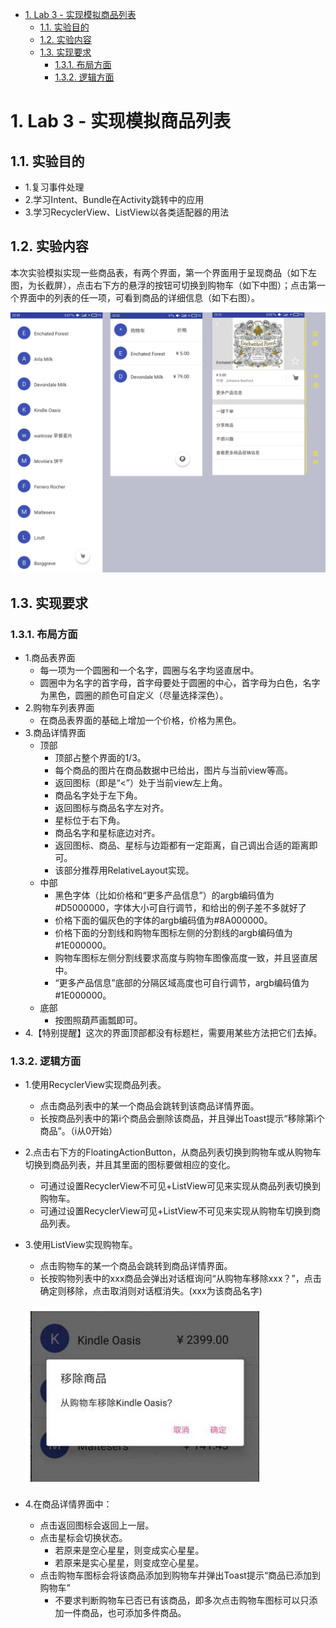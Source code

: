 <!-- TOC -->

- [1. Lab 3 - 实现模拟商品列表](#1-lab-3---实现模拟商品列表)
    - [1.1. 实验目的](#11-实验目的)
    - [1.2. 实验内容](#12-实验内容)
    - [1.3. 实现要求](#13-实现要求)
        - [1.3.1. 布局方面](#131-布局方面)
        - [1.3.2. 逻辑方面](#132-逻辑方面)

<!-- /TOC -->

# 1. Lab 3 - 实现模拟商品列表

## 1.1. 实验目的

- 1.复习事件处理
- 2.学习Intent、Bundle在Activity跳转中的应用
- 3.学习RecyclerView、ListView以各类适配器的用法

## 1.2. 实验内容

本次实验模拟实现一些商品表，有两个界面，第一个界面用于呈现商品（如下左图，为长截屏），点击右下方的悬浮的按钮可切换到购物车（如下中图）；点击第一个界面中的列表的任一项，可看到商品的详细信息（如下右图）。

![](./images/1.png)

## 1.3. 实现要求

### 1.3.1. 布局方面

- 1.商品表界面
    - 每一项为一个圆圈和一个名字，圆圈与名字均竖直居中。
    - 圆圈中为名字的首字母，首字母要处于圆圈的中心，首字母为白色，名字为黑色，圆圈的颜色可自定义（尽量选择深色）。
- 2.购物车列表界面
    - 在商品表界面的基础上增加一个价格，价格为黑色。
- 3.商品详情界面
    - 顶部
        - 顶部占整个界面的1/3。
        - 每个商品的图片在商品数据中已给出，图片与当前view等高。
        - 返回图标（即是“<”）处于当前view左上角。
        - 商品名字处于左下角。
        - 返回图标与商品名字左对齐。
        - 星标位于右下角。
        - 商品名字和星标底边对齐。
        - 返回图标、商品、星标与边距都有一定距离，自己调出合适的距离即可。
        - 该部分推荐用RelativeLayout实现。
    - 中部
        - 黑色字体（比如价格和“更多产品信息”）的argb编码值为#D5000000，字体大小可自行调节，和给出的例子差不多就好了
        - 价格下面的偏灰色的字体的argb编码值为#8A000000。
        - 价格下面的分割线和购物车图标左侧的分割线的argb编码值为#1E000000。
        - 购物车图标左侧分割线要求高度与购物车图像高度一致，并且竖直居中。
        - “更多产品信息”底部的分隔区域高度也可自行调节，argb编码值为#1E000000。
    - 底部
        - 按图照葫芦画瓢即可。
- 4.【特别提醒】这次的界面顶部都没有标题栏，需要用某些方法把它们去掉。

### 1.3.2. 逻辑方面

- 1.使用RecyclerView实现商品列表。
    - 点击商品列表中的某一个商品会跳转到该商品详情界面。
    - 长按商品列表中的第i个商品会删除该商品，并且弹出Toast提示“移除第i个商品”。（i从0开始）
- 2.点击右下方的FloatingActionButton，从商品列表切换到购物车或从购物车切换到商品列表，并且其里面的图标要做相应的变化。
    - 可通过设置RecyclerView不可见+ListView可见来实现从商品列表切换到购物车。
    - 可通过设置RecyclerView可见+ListView不可见来实现从购物车切换到商品列表。
- 3.使用ListView实现购物车。
    - 点击购物车的某一个商品会跳转到商品详情界面。
    - 长按购物列表中的xxx商品会弹出对话框询问“从购物车移除xxx？”，点击确定则移除，点击取消则对话框消失。(xxx为该商品名字)

    ![](./images/2.jpg)

- 4.在商品详情界面中：
    - 点击返回图标会返回上一层。
    - 点击星标会切换状态。
        - 若原来是空心星星，则变成实心星星。
        - 若原来是实心星星，则变成空心星星。
    - 点击购物车图标会将该商品添加到购物车并弹出Toast提示“商品已添加到购物车”
        - 不要求判断购物车已否已有该商品，即多次点击购物车图标可以只添加一件商品，也可添加多件商品。

